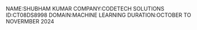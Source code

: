 NAME:SHUBHAM KUMAR
COMPANY:CODETECH SOLUTIONS
ID:CT08DS8998
DOMAIN:MACHINE LEARNING
DURATION:OCTOBER TO NOVERMBER 2024
